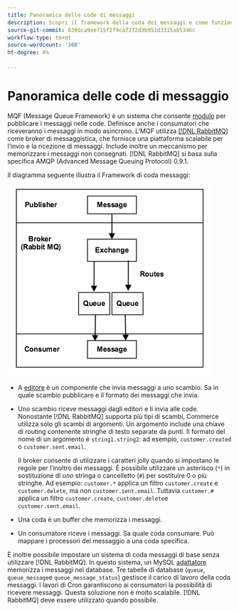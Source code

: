 ```yaml
---
title: Panoramica delle code di messaggi
description: Scopri il framework della coda dei messaggi e come funziona con l’applicazione Adobe Commerce e Magenti Open Source.
source-git-commit: 639dca9ee715f2f9ca7272d3b951d3315a85346c
workflow-type: tm+mt
source-wordcount: '308'
ht-degree: 0%

---
```



# Panoramica delle code di messaggio

MQF (Message Queue Framework) è un sistema che consente [modulo](https://glossary.magento.com/module) per pubblicare i messaggi nelle code. Definisce anche i consumatori che riceveranno i messaggi in modo asincrono. L&#39;MQF utilizza [[!DNL RabbitMQ]](https://www.rabbitmq.com) come broker di messaggistica, che fornisce una piattaforma scalabile per l’invio e la ricezione di messaggi. Include inoltre un meccanismo per memorizzare i messaggi non consegnati. [!DNL RabbitMQ] si basa sulla specifica AMQP (Advanced Message Queuing Protocol) 0.9.1.

Il diagramma seguente illustra il Framework di coda messaggi:

![Framework di coda messaggi](../../assets/configuration/mq-framework.png)

- A [editore](https://glossary.magento.com/publisher-subscriber-pattern) è un componente che invia messaggi a uno scambio. Sa in quale scambio pubblicare e il formato dei messaggi che invia.

- Uno scambio riceve messaggi dagli editori e li invia alle code. Nonostante [!DNL RabbitMQ] supporta più tipi di scambi, Commerce utilizza solo gli scambi di argomenti. Un argomento include una chiave di routing contenente stringhe di testo separate da punti. Il formato del nome di un argomento è `string1.string2`: ad esempio, `customer.created` o `customer.sent.email`.

   Il broker consente di utilizzare i caratteri jolly quando si impostano le regole per l’inoltro dei messaggi. È possibile utilizzare un asterisco (`*`) in sostituzione di _uno_ stringa o cancelletto (`#`) per sostituire 0 o più stringhe. Ad esempio: `customer.*` applica un filtro `customer.create` e `customer.delete`, ma non `customer.sent.email`. Tuttavia `customer.#` applica un filtro `customer.create`,  `customer.delete`e `customer.sent.email`.

- Una coda è un buffer che memorizza i messaggi.

- Un consumatore riceve i messaggi. Sa quale coda consumare. Può mappare i processori del messaggio a una coda specifica.

È inoltre possibile impostare un sistema di coda messaggi di base senza utilizzare [!DNL RabbitMQ]. In questo sistema, un MySQL [adattatore](https://glossary.magento.com/adapter) memorizza i messaggi nel database. Tre tabelle di database (`queue`, `queue_message`e `queue_message_status`) gestisce il carico di lavoro della coda messaggi. I lavori di Cron garantiscono ai consumatori la possibilità di ricevere messaggi. Questa soluzione non è molto scalabile. [!DNL RabbitMQ] deve essere utilizzato quando possibile.
